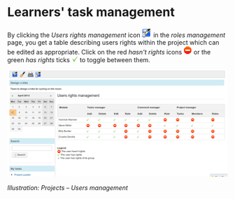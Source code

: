 # Learners' task management

By clicking the _Users rights management_ icon ![](../../.gitbook/assets/graphics317.png) in the _roles management_ page, you get a table describing users rights within the project which can be edited as appropriate. Click on the red _hasn't rights_ icons ![](../../.gitbook/assets/graphics319.gif) or the green _has rights_ ticks ![](../../.gitbook/assets/graphics321.gif) to toggle between them.

![](../../.gitbook/assets/graphics318.png)

_Illustration: Projects – Users management_

